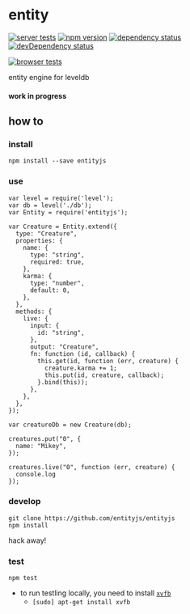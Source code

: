 # entity

[![server tests](https://travis-ci.org/entityjs/entityjs.png)](https://travis-ci.org/entityjs/entityjs)
[![npm version](https://badge.fury.io/js/entityjs.png)](https://npmjs.org/package/entityjs)
[![dependency status](https://david-dm.org/entityjs/entityjs.png)](https://david-dm.org/entityjs/entityjs)
[![devDependency status](https://david-dm.org/entityjs/entityjs/dev-status.png)](https://david-dm.org/entityjs/entityjs#info=devDependencies)

[![browser tests](https://ci.testling.com/entityjs/entityjs.png)](https://ci.testling.com/entityjs/entityjs)

entity engine for leveldb

#### work in progress

## how to

### install

```
npm install --save entityjs
```

### use

```
var level = require('level');
var db = level('./db');
var Entity = require('entityjs');

var Creature = Entity.extend({
  type: "Creature",
  properties: {
    name: {
      type: "string",
      required: true,
    },
    karma: {
      type: "number",
      default: 0,
    },
  },
  methods: {
    live: {
      input: {
        id: "string",
      },
      output: "Creature",
      fn: function (id, callback) {
        this.get(id, function (err, creature) {
          creature.karma += 1;
          this.put(id, creature, callback);
        }.bind(this));
      },
    },
  },
});

var creatureDb = new Creature(db);

creatures.put("0", {
  name: "Mikey",
});

creatures.live("0", function (err, creature) {
  console.log
});
```

### develop

```
git clone https://github.com/entityjs/entityjs
npm install
```

hack away!

### test

```
npm test
```

- to run testling locally, you need to install [`xvfb`](http://packages.debian.org/stable/xvfb)
  - `[sudo] apt-get install xvfb`